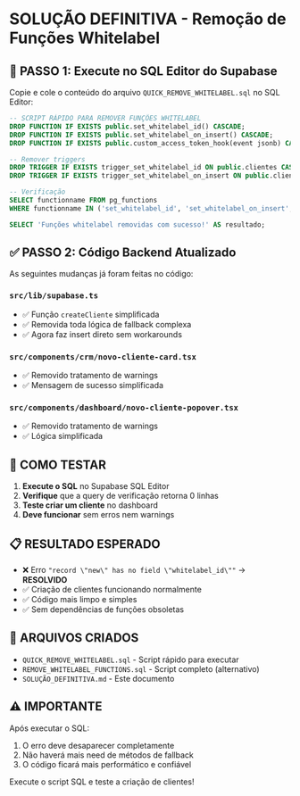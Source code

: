 # SOLUÇÃO DEFINITIVA - Remoção de Funções Whitelabel

## 🎯 PASSO 1: Execute no SQL Editor do Supabase

Copie e cole o conteúdo do arquivo `QUICK_REMOVE_WHITELABEL.sql` no SQL Editor:

```sql
-- SCRIPT RÁPIDO PARA REMOVER FUNÇÕES WHITELABEL
DROP FUNCTION IF EXISTS public.set_whitelabel_id() CASCADE;
DROP FUNCTION IF EXISTS public.set_whitelabel_on_insert() CASCADE;
DROP FUNCTION IF EXISTS public.custom_access_token_hook(event jsonb) CASCADE;

-- Remover triggers
DROP TRIGGER IF EXISTS trigger_set_whitelabel_id ON public.clientes CASCADE;
DROP TRIGGER IF EXISTS trigger_set_whitelabel_on_insert ON public.clientes CASCADE;

-- Verificação
SELECT functionname FROM pg_functions 
WHERE functionname IN ('set_whitelabel_id', 'set_whitelabel_on_insert', 'custom_access_token_hook');

SELECT 'Funções whitelabel removidas com sucesso!' AS resultado;
```

## ✅ PASSO 2: Código Backend Atualizado

As seguintes mudanças já foram feitas no código:

### `src/lib/supabase.ts`
- ✅ Função `createCliente` simplificada
- ✅ Removida toda lógica de fallback complexa
- ✅ Agora faz insert direto sem workarounds

### `src/components/crm/novo-cliente-card.tsx`
- ✅ Removido tratamento de warnings
- ✅ Mensagem de sucesso simplificada

### `src/components/dashboard/novo-cliente-popover.tsx`
- ✅ Removido tratamento de warnings
- ✅ Lógica simplificada

## 🔄 COMO TESTAR

1. **Execute o SQL** no Supabase SQL Editor
2. **Verifique** que a query de verificação retorna 0 linhas
3. **Teste criar um cliente** no dashboard
4. **Deve funcionar** sem erros nem warnings

## 📋 RESULTADO ESPERADO

- ❌ Erro `"record \"new\" has no field \"whitelabel_id\""` → **RESOLVIDO**
- ✅ Criação de clientes funcionando normalmente
- ✅ Código mais limpo e simples
- ✅ Sem dependências de funções obsoletas

## 📁 ARQUIVOS CRIADOS

- `QUICK_REMOVE_WHITELABEL.sql` - Script rápido para executar
- `REMOVE_WHITELABEL_FUNCTIONS.sql` - Script completo (alternativo)
- `SOLUÇÃO_DEFINITIVA.md` - Este documento

## ⚠️ IMPORTANTE

Após executar o SQL:
1. O erro deve desaparecer completamente
2. Não haverá mais need de métodos de fallback
3. O código ficará mais performático e confiável

Execute o script SQL e teste a criação de clientes!
